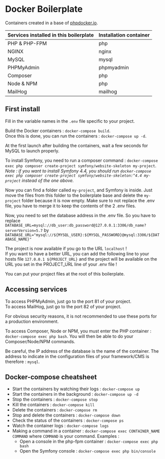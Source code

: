# Docker Boilerplate

Containers created in a base of [phpdocker.io](https://phpdocker.io).

  | Services installed in this boilerplate | Installation container |
  |----------------------------------------|------------------------|
  | PHP & PHP-FPM                          | php                    |
  | NGINX                                  | nginx                  |
  | MySQL                                  | mysql                  |
  | PHPMyAdmin                             | phpmyadmin             |
  | Composer                               | php                    |
  | Node & NPM                             | php                    |
  | MailHog                                | mailhog                |


## First install

Fill in the variable names in the `.env` file specific to your project.  

Build the Docker containers : `docker-compose build`.  
Once this is done, you can run the containers : `docker-compose up -d`.  

At the first launch after building the containers, wait a few seconds for MySQL to launch properly.  

To install Symfony, you need to run a composer command : `docker-compose exec php composer create-project symfony/website-skeleton my-project`.  
*Note : if you want to install Symfony 4.4, you should run `docker-compose exec php composer create-project symfony/website-skeleton:^4.4 my-project` instead of the one above.*  
                                                              
Now you can find a folder called `my-project`, and Symfony is inside. Just move the files from this folder to the boilerplate base and delete the `my-project` folder because it is now empty. Make sure to not replace the .env file, you have to merge it to keep the contents of the 2 .env files.  

Now, you need to set the database address in the .env file. So you have to replace `DATABASE_URL=mysql://db_user:db_password@127.0.0.1:3306/db_name?serverVersion=5.7` by `DATABASE_URL="mysql://${MYSQL_USER}:${MYSQL_PASSWORD}@mysql:3306/${DATABASE_NAME}"`

The project is now available if you go to the URL `localhost` !  
If you want to have a better URL, you can add the following line to your hosts file `127.0.0.1 ${PROJECT_URL}` and the project will be available on the URL you set in the PROJECT_URL line of your .env file !  

You can put your project files at the root of this boilerplate.


## Accessing services

To access PHPMyAdmin, just go to the port 81 of your project.  
To access MailHog, just go to the port 82 of your project.  

For obvious security reasons, it is not recommended to use these ports for a production environment.  

To access Composer, Node or NPM, you must enter the PHP container : `docker-compose exec php bash`. You will then be able to do your Composer/Node/NPM commands.  

Be careful, the IP address of the database is the name of the container. The address to indicate in the configuration files of your framework/CMS is therefore : `mysql`.  

## Docker-compose cheatsheet

  * Start the containers by watching their logs : `docker-compose up`
  * Start the containers in the background : `docker-compose up -d`
  * Stop the containers : `docker-compose stop`
  * Kill the containers : `docker-compose kill`
  * Delete the containers : `docker-compose rm`
  * Stop and delete the containers : `docker-compose down`
  * Check the status of the containers : `docker-compose ps`
  * Watch the container logs : `docker-compose logs`
  * Making a command in a container : `docker-compose exec CONTAINER_NAME COMMAND` where `COMMAND` is your command. Examples :  
    - Open a console in the php-fpm container : `docker-compose exec php bash`
    - Open the Symfony console : `docker-compose exec php bin/console`
